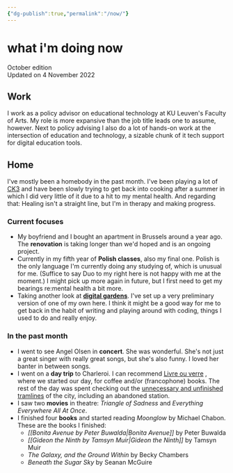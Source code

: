 ```yaml
---
{"dg-publish":true,"permalink":"/now/"}
---
```


# what i'm doing now
<div class="ed_note">
<p>October edition<br />
Updated on 4 November 2022</p>
</div>

## Work
I work as a policy advisor on educational technology at KU Leuven's Faculty of Arts. My role is more expansive than the job title leads one to assume, however. Next to policy advising I also do a lot of hands-on work at the intersection of education and technology, a sizable chunk of it  tech support for digital education tools.

## Home
I've mostly been a homebody in the past month. I've been playing a lot of [CK3](https://en.wikipedia.org/wiki/Crusader_Kings_III) and have been slowly trying to get back into cooking after a summer in which I did very little of it due to a hit to my mental health. And regarding that: Healing isn't a straight line, but I'm in therapy and making progress.

### Current focuses
- My boyfriend and I bought an apartment in Brussels around a year ago. The **renovation** is taking longer than we'd hoped and is an ongoing project.
- Currently in my fifth year of **Polish classes**, also my final one. Polish is the only language I'm currently doing any studying of, which is unusual for me. (Suffice to say Duo to my right here is not happy with me at the moment.) I might pick up more again in future, but I first need to get my bearings re:mental health a bit more.
- Taking another look at [**digital gardens**](https://cagrimmett.com/notes/2020/11/08/what-are-digital-gardens/). I've set up a very preliminary version of one of my own here. I think it might be a good way for me to get back in the habit of writing and playing around with coding, things I used to do and really enjoy.

### In the past month
- I went to see Angel Olsen in **concert**. She was wonderful. She's not just a great singer with really great songs, but she's also funny. I loved her banter in between songs.
- I went on a **day trip** to Charleroi. I can recommend [Livre ou verre](https://livreouverre.be/) , where we started our day, for coffee and/or (francophone) books. The rest of the day was spent checking out the [unnecessary and unfinished tramlines](https://en.wikipedia.org/wiki/Charleroi_Metro) of the city, including an abandoned station.
- I saw two **movies** in theatre: *Triangle of Sadness* and *Everything Everywhere All At Once*.
- I finished four **books** and started reading *Moonglow* by Michael Chabon. These are the books I finished:
	- *[[Bonita Avenue by Peter Buwalda\|Bonita Avenue]]* by Peter Buwalda
	- *[[Gideon the Ninth by Tamsyn Muir\|Gideon the Ninth]]* by Tamsyn Muir
	- *The Galaxy, and the Ground Within* by Becky Chambers
	- *Beneath the Sugar Sky* by Seanan McGuire